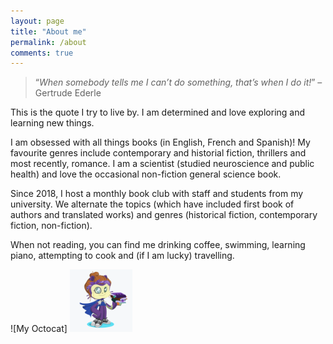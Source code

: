 ```yaml
---
layout: page
title: "About me"
permalink: /about
comments: true
---
```


> “*When somebody tells me I can’t do something, that’s when I do it!*” 
> – Gertrude Ederle

This is the quote I try to live by. I am determined and love exploring and learning new things.

I am obsessed with all things books (in English, French and Spanish)! 
My favourite genres include contemporary and historial fiction, thrillers and most recently, romance. I am a scientist (studied neuroscience and public health) and love the occasional non-fiction general science book.

Since 2018, I host a monthly book club with staff and students from my university. We alternate the topics (which have included first book of authors and translated works) and genres (historical fiction, contemporary fiction, non-fiction).

When not reading, you can find me drinking coffee, swimming, learning piano, attempting to cook and (if I am lucky) travelling.

![My Octocat] <img src="assets/images/octocat-Lidia.png" alt="drawing" width="100"/>